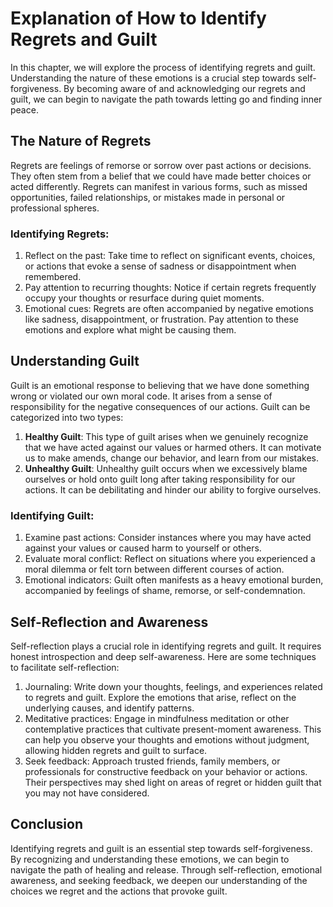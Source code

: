 Explanation of How to Identify Regrets and Guilt
===========================================================

In this chapter, we will explore the process of identifying regrets and guilt. Understanding the nature of these emotions is a crucial step towards self-forgiveness. By becoming aware of and acknowledging our regrets and guilt, we can begin to navigate the path towards letting go and finding inner peace.

The Nature of Regrets
---------------------

Regrets are feelings of remorse or sorrow over past actions or decisions. They often stem from a belief that we could have made better choices or acted differently. Regrets can manifest in various forms, such as missed opportunities, failed relationships, or mistakes made in personal or professional spheres.

### Identifying Regrets:

1. Reflect on the past: Take time to reflect on significant events, choices, or actions that evoke a sense of sadness or disappointment when remembered.
2. Pay attention to recurring thoughts: Notice if certain regrets frequently occupy your thoughts or resurface during quiet moments.
3. Emotional cues: Regrets are often accompanied by negative emotions like sadness, disappointment, or frustration. Pay attention to these emotions and explore what might be causing them.

Understanding Guilt
-------------------

Guilt is an emotional response to believing that we have done something wrong or violated our own moral code. It arises from a sense of responsibility for the negative consequences of our actions. Guilt can be categorized into two types:

1. **Healthy Guilt**: This type of guilt arises when we genuinely recognize that we have acted against our values or harmed others. It can motivate us to make amends, change our behavior, and learn from our mistakes.
2. **Unhealthy Guilt**: Unhealthy guilt occurs when we excessively blame ourselves or hold onto guilt long after taking responsibility for our actions. It can be debilitating and hinder our ability to forgive ourselves.

### Identifying Guilt:

1. Examine past actions: Consider instances where you may have acted against your values or caused harm to yourself or others.
2. Evaluate moral conflict: Reflect on situations where you experienced a moral dilemma or felt torn between different courses of action.
3. Emotional indicators: Guilt often manifests as a heavy emotional burden, accompanied by feelings of shame, remorse, or self-condemnation.

Self-Reflection and Awareness
-----------------------------

Self-reflection plays a crucial role in identifying regrets and guilt. It requires honest introspection and deep self-awareness. Here are some techniques to facilitate self-reflection:

1. Journaling: Write down your thoughts, feelings, and experiences related to regrets and guilt. Explore the emotions that arise, reflect on the underlying causes, and identify patterns.
2. Meditative practices: Engage in mindfulness meditation or other contemplative practices that cultivate present-moment awareness. This can help you observe your thoughts and emotions without judgment, allowing hidden regrets and guilt to surface.
3. Seek feedback: Approach trusted friends, family members, or professionals for constructive feedback on your behavior or actions. Their perspectives may shed light on areas of regret or hidden guilt that you may not have considered.

Conclusion
----------

Identifying regrets and guilt is an essential step towards self-forgiveness. By recognizing and understanding these emotions, we can begin to navigate the path of healing and release. Through self-reflection, emotional awareness, and seeking feedback, we deepen our understanding of the choices we regret and the actions that provoke guilt.
